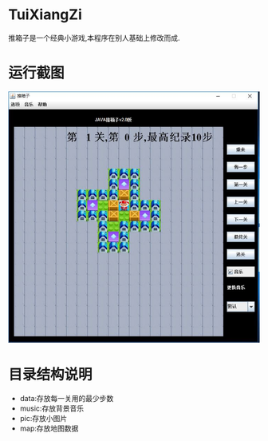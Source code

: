 # TuiXiangZi
推箱子是一个经典小游戏,本程序在别人基础上修改而成.
# 运行截图
![图片不见了](/ui.JPG)
# 目录结构说明
* data:存放每一关用的最少步数
* music:存放背景音乐
* pic:存放小图片
* map:存放地图数据
